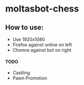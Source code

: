 # moltasbot-chess

## How to use:
* Use 1920x1080
* Firefox against online on left
* Chomre against bot on right

#### TODO
* Castling
* Pawn Promotion
